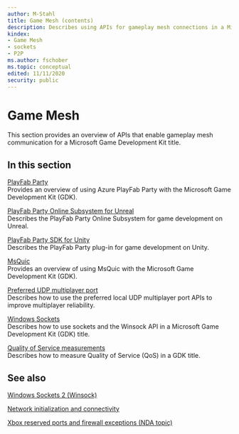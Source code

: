 ```yaml
---
author: M-Stahl
title: Game Mesh (contents)
description: Describes using APIs for gameplay mesh connections in a Microsoft Game Development Kit (GDK) title.
kindex:
- Game Mesh
- sockets
- P2P
ms.author: fschober
ms.topic: conceptual
edited: 11/11/2020
security: public
---
```


# Game Mesh

This section provides an overview of APIs that enable gameplay mesh communication for a Microsoft Game Development Kit title.

## In this section  
  
[PlayFab Party](playfab-party-intro-networking.md)  
Provides an overview of using Azure PlayFab Party with the Microsoft Game Development Kit (GDK).  
  
[PlayFab Party Online Subsystem for Unreal](party-unreal-online-subsystem.md)  
Describes the PlayFab Party Online Subsystem for game development on Unreal.  
  
[PlayFab Party SDK for Unity](party-unity-plugin.md)  
Describes the PlayFab Party plug-in for game development on Unity.  
  
[MsQuic](msquic-intro-networking.md)  
Provides an overview of using MsQuic with the Microsoft Game Development Kit (GDK).  
  
[Preferred UDP multiplayer port](preferred-local-udp-multiplayer-port-networking.md)  
Describes how to use the preferred local UDP multiplayer port APIs to improve multiplayer reliability.  
  
[Windows Sockets](winsock-intro-networking.md)  
Describes how to use sockets and the Winsock API in a Microsoft Game Development Kit (GDK) title.  
  
[Quality of Service measurements](qos-networking.md)  
Describes how to measure Quality of Service (QoS) in a GDK title.  
  



## See also

[Windows Sockets 2 (Winsock)](/windows/desktop/WinSock/windows-sockets-start-page-2)

[Network initialization and connectivity](../initialization-connectivity-networking.md)

[Xbox reserved ports and firewall exceptions (NDA topic)](../reserved-ports-networking.md)
